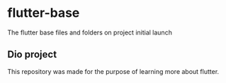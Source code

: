 # flutter-base

The flutter base files and folders on project initial launch

## Dio project

This repository was made for the purpose of learning more about flutter.
